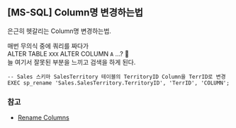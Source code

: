 ## [MS-SQL] Column명 변경하는법

은근히 헷갈리는 Column명 변경하는법.  

매번 무의식 중에 쿼리를 짜다가  
ALTER TABLE `XXX` ALTER COLUMN `A` ...? 🤔  
늘 여기서 잘못된 부분을 느끼고 검색을 하게 된다.  

```
-- Sales 스키마 SalesTerritory 테이블의 TerritoryID Column을 TerrID로 변경
EXEC sp_rename 'Sales.SalesTerritory.TerritoryID', 'TerrID', 'COLUMN';
```

### 참고
- [Rename Columns](https://docs.microsoft.com/en-us/sql/relational-databases/tables/rename-columns-database-engine?view=sql-server-ver15)